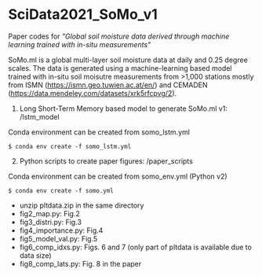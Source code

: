 # SciData2021_SoMo_v1

Paper codes for *"Global soil moisture data derived through machine learning trained with in-situ measurements"*

SoMo.ml is a global multi-layer soil moisture data at daily and 0.25 degree scales. The data is generated using a machine-learning based model trained with in-situ soil moisutre measurements from >1,000 stations mostly from ISMN (https://ismn.geo.tuwien.ac.at/en/) and CEMADEN (https://data.mendeley.com/datasets/xrk5rfcpvg/2).

1. Long Short-Term Memory based model to generate SoMo.ml v1: /lstm_model

Conda environment can be created from somo_lstm.yml
```
$ conda env create -f somo_lstm.yml
```

2. Python scripts to create paper figures: /paper_scripts

Conda environment can be created from somo_env.yml (Python v2)
```
$ conda env create -f somo.yml
```
  - unzip pltdata.zip in the same directory
  - fig2_map.py: Fig.2
  - fig3_distri.py: Fig.3
  - fig4_importance.py: Fig.4
  - fig5_model_val.py: Fig.5
  - fig6_comp_idxs.py: Figs. 6 and 7 (only part of pltdata is available due to data size)
  - fig8_comp_lats.py: Fig. 8 in the paper
